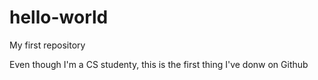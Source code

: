 # hello-world
My first repository

Even though I'm a CS studenty, this is the first thing I've donw on Github
